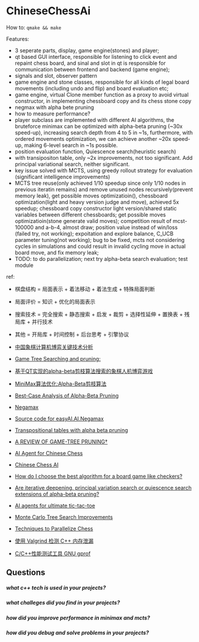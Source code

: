 # ChineseChessAi

How to:
`qmake && make`

Features:
- 3 seperate parts, display, game engine(stones) and player;
- qt based GUI interface, responsible for listening to click event and repaint chess board, and sinal and slot in qt is responsible for communication between frontend and backend (game engine);
- signals and slot, observer pattern
- game engine and stone classes, responsible for all kinds of legal board movements (including undo and flip) and board evaluation etc;
- game engine, virtual Clone member function as a proxy to avoid virtual constructor, in implementing chessboard copy and its chess stone copy
- negmax with alpha bete pruning
- how to measure performance?
- player subclass are implemented with different AI algorithms, the bruteforce minimax can be optimized with alpha-beta pruning (~30x speed-up), increasing search depth from 4 to 5 in ~1s, furthermore, with ordered movements optimization, we can achieve another ~20x speed-up, making 6-level search in ~1s possible.
- position evaluation function, Quiescence search(heuristic search)
- with transipositon table, only ~2x improvements, not too significant. Add principal variational search, neither significant. 
- key issue solved with MCTS, using greedy rollout strategy for evaluation (significant intelligence improvements)
- MCTS tree reuse(only achieved 1/10 speedup since only 1/10 nodes in previous iteratin remains) and remove unused nodes recursively(prevent memory leak), get possible moves optimizatioin(), chessboard optimization(light and heavy version judge and move), achieved 5x speedup; chessboard copy constructor light version/shared static variables between different chessboards; get possible moves optimizatioin(stone generate valid moves); competition result of mcst-100000 and a-b-4, almost draw; position value instead of win/loss (failed try, not working); expoitation and explore balance, C_UCB parameter tuning(not working); bug to be fixed, mcts not considering cycles in simulations and could result in invalid cycling move in actual board move, and fix memory leak;
- TODO: to do parallelization;  next try alpha-beta search evaluation;  test module


ref:
- 棋盘结构 = 局面表示 + 着法移动 + 着法生成 + 特殊局面判断
- 局面评价 = 知识 + 优化的局面表示
- 搜索技术 = 完全搜索 + 静态搜索 + 启发 + 裁剪 + 选择性延伸 + 置换表 + 残局库 + 并行技术
- 其他 = 开局库 + 时间控制 + 后台思考 + 引擎协议

- [中国象棋计算机博弈关键技术分析](http://computergames.caai.cn/download/%E4%B8%AD%E5%9B%BD%E8%B1%A1%E6%A3%8B%E8%AE%A1%E7%AE%97%E6%9C%BA%E5%8D%9A%E5%BC%88%E5%85%B3%E9%94%AE%E6%8A%80%E6%9C%AF%E5%88%86%E6%9E%90.pdf)
- [Game Tree Searching and pruning: ](https://www.cs.unm.edu/~aaron/downloads/qian_search.pdf)
- [基于QT实现的alpha-beta剪枝算法搜索的象棋人机博弈游戏](https://www.write-bug.com/article/35.html)
- [MiniMax算法优化:Alpha-Beta剪枝算法](https://miketech.it/alpha-beta-pruning)
- [Best-Case Analysis of Alpha-Beta Pruning](http://www.cs.utsa.edu/~bylander/cs5233/a-b-analysis.pdf)
- [Negamax](https://en.wikipedia.org/wiki/Negamax)
- [Source code for easyAI.AI.Negamax](https://zulko.github.io/easyAI/_modules/easyAI/AI/Negamax.html)
- [Transpositional tables with alpha beta pruning](https://stackoverflow.com/questions/47052685/transpositional-tables-with-alpha-beta-pruning)
- [A REVIEW OF GAME-TREE PRUNING†](https://webdocs.cs.ualberta.ca/~tony/OldPapers/icca.Mar1986.pp3-18.pdf)
- [AI Agent for Chinese Chess](http://stanford.edu/~dengl11/resource/doc/221-Report.pdf)
- [Chinese Chess AI](https://zhiyingy.github.io/)
- [How do I choose the best algorithm for a board game like checkers?](https://ai.stackexchange.com/questions/7159/how-do-i-choose-the-best-algorithm-for-a-board-game-like-checkers)
- [Are iterative deepening, principal variation search or quiescence search extensions of alpha-beta pruning?](https://ai.stackexchange.com/questions/7231/are-iterative-deepening-principal-variation-search-or-quiescence-search-extensi?rq=1)
- [AI agents for ultimate tic-tac-toe](http://stanford.edu/~jdoan21/cs221poster.pdf)
- [Monte Carlo Tree Search Improvements](https://stackoverflow.com/questions/46006885/monte-carlo-tree-search-improvements)
- [Techniques to Parallelize Chess](http://ww2.cs.fsu.edu/~guidry/parallel_chess.pdf)
- [使用 Valgrind 检测 C++ 内存泄漏](http://senlinzhan.github.io/2017/12/31/valgrind/)
- [C/C++性能测试工具 GNU gprof](https://fooyou.github.io/document/2015/07/22/performance-tools-for-linux-cplusplus.html)









## Questions

##### what c++ tech is used in your projects?


##### what challeges did you find in your projects?


##### how did you improve performance in minimax and mcts?


##### how did you debug and solve problems in your projects?